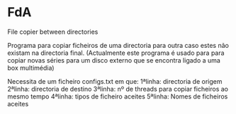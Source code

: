 # FdA
File copier between directories

Programa para copiar ficheiros de uma directoria para outra caso estes não existam na directoria final.
(Actualmente este programa é usado para para copiar novas séries para um disco externo que se encontra ligado a uma box multimédia)

Necessita de um ficheiro configs.txt em que:
    1ªlinha: directoria de origem
    2ªlinha: directoria de destino
    3ªlinha: nº de threads para copiar ficheiros ao mesmo tempo
    4ªlinha: tipos de ficheiro aceites
    5ªlinha: Nomes de ficheiros aceites
